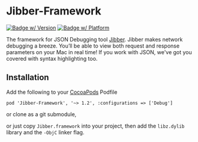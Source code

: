 Jibber-Framework
================

[![Badge w/ Version](https://cocoapod-badges.herokuapp.com/v/Jibber-Framework/badge.png)](https://github.com/rebel-tools/Jibber-Framework)
[![Badge w/ Platform](https://cocoapod-badges.herokuapp.com/p/Jibber-Framework/badge.svg)](https://github.com/rebel-tools/Jibber-Framework)

The framework for JSON Debugging tool [Jibber](http://www.rebel.tools). Jibber makes network debugging a breeze. You’ll be able to view both request and response parameters on your Mac in real time! If you work with JSON, we've got you covered with syntax highlighting too.

## Installation

Add the following to your [CocoaPods](http://cocoapods.org/) Podfile

    pod 'Jibber-Framework', '~> 1.2', :configurations => ['Debug']

or clone as a git submodule,

or just copy ```Jibber.framework``` into your project, then add the `libz.dylib` library and the `-ObjC` linker flag.
